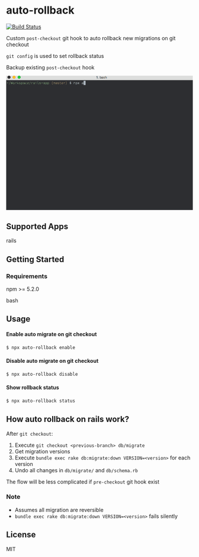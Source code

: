 # auto-rollback

[![Build Status](https://travis-ci.org/darwintantuco/auto-rollback.svg?branch=master)](https://travis-ci.org/darwintantuco/auto-rollback)

Custom `post-checkout` git hook to auto rollback new migrations on git checkout

`git config` is used to set rollback status

Backup existing `post-checkout` hook

![sample](demo.gif)

## Supported Apps

rails

## Getting Started

### Requirements

npm >= 5.2.0

bash

## Usage

#### Enable auto migrate on git checkout

```bash
$ npx auto-rollback enable
```

#### Disable auto migrate on git checkout

```bash
$ npx auto-rollback disable
```

#### Show rollback status

```bash
$ npx auto-rollback status
```

## How auto rollback on rails work?

After `git checkout`:

1. Execute `git checkout <previous-branch> db/migrate`
1. Get migration versions
1. Execute `bundle exec rake db:migrate:down VERSION=<version>` for each version
1. Undo all changes in `db/migrate/` and `db/schema.rb`

The flow will be less complicated if `pre-checkout` git hook exist

### Note

- Assumes all migration are reversible
- `bundle exec rake db:migrate:down VERSION=<version>` fails silently

## License

MIT
